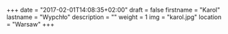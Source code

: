 +++
date = "2017-02-01T14:08:35+02:00"
draft = false
firstname = "Karol"
lastname = "Wypchło"
description = ""
weight = 1
img = "karol.jpg"
location = "Warsaw"
+++
